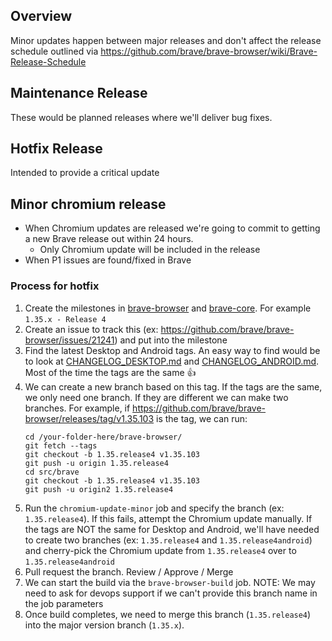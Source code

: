## Overview

Minor updates happen between major releases and don't affect the release schedule outlined via https://github.com/brave/brave-browser/wiki/Brave-Release-Schedule

## Maintenance Release
These would be planned releases where we'll deliver bug fixes.

## Hotfix Release

Intended to provide a critical update

## Minor chromium release

- When Chromium updates are released we're going to commit to getting a new Brave release out within 24 hours.
    - Only Chromium update will be included in the release
- When P1 issues are found/fixed in Brave


### Process for hotfix

1. Create the milestones in [brave-browser](https://github.com/brave/brave-browser/milestones) and [brave-core](https://github.com/brave/brave-core/milestones). For example `1.35.x - Release 4`
1. Create an issue to track this (ex: https://github.com/brave/brave-browser/issues/21241) and put into the milestone
1. Find the latest Desktop and Android tags. An easy way to find would be to look at [CHANGELOG_DESKTOP.md](https://github.com/brave/brave-browser/blob/master/CHANGELOG_DESKTOP.md) and [CHANGELOG_ANDROID.md](https://github.com/brave/brave-browser/blob/master/CHANGELOG_ANDROID.md). Most of the time the tags are the same 👍 
1. We can create a new branch based on this tag. If the tags are the same, we only need one branch. If they are different we can make two branches. For example, if https://github.com/brave/brave-browser/releases/tag/v1.35.103 is the tag, we can run:
    ```
    cd /your-folder-here/brave-browser/
    git fetch --tags
    git checkout -b 1.35.release4 v1.35.103
    git push -u origin 1.35.release4
    cd src/brave
    git checkout -b 1.35.release4 v1.35.103
    git push -u origin2 1.35.release4
    ```
1. Run the `chromium-update-minor` job and specify the branch (ex: `1.35.release4`). If this fails, attempt the Chromium update manually. If the tags are NOT the same for Desktop and Android, we'll have needed to create two branches (ex: `1.35.release4` and `1.35.release4android`) and cherry-pick the Chromium update from `1.35.release4` over to `1.35.release4android`
1. Pull request the branch. Review / Approve / Merge
1. We can start the build via the `brave-browser-build` job. NOTE: We may need to ask for devops support if we can't provide this branch name in the job parameters
1. Once build completes, we need to merge this branch (`1.35.release4`) into the major version branch (`1.35.x`).